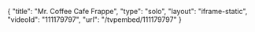 {
    "title": "Mr. Coffee Cafe Frappe",
    "type": "solo",
    "layout": "iframe-static",
    "videoId": "111179797",
    "url": "\/tvpembed\/111179797"
}